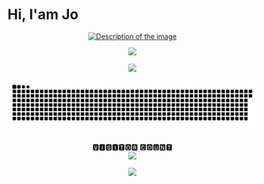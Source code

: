 # Hi, I'am Jo 

<p align="center">
    <a href="" target="_blank">
        <img src="https://media.giphy.com/media/146gtxJUW6IR7W/giphy.gif?cid=82a1493bo3e28rrswn7zm98v98k2ggh89ovcybvmsa6ygtqv&ep=v1_stickers_trending&rid=giphy.gif&ct=s" width="120" height="120" alt="Description of the image">
    </a>
</p>


<p align="center">
  <a href="https://github.com/oraclebrain/readme-typing-svg">
    <img src="https://readme-typing-svg.demolab.com/?font=&pause=1000&color=1AF718&width=435&lines=Linux;Python;Bash" />
  </a>
</p>

<p align="center">
  <a href="https://github.com/johannSo">
    <img src="[https://readme-typing-svg.demolab.com/?font=&pause=1000&color=1AF718&width=435&lines=Linux;Python;Bash]" />
  </a>
</p>


  <a href="https://github.com/johannSo">
    <img src="https://raw.githubusercontent.com/johannSo/johannSo/output/github-contribution-grid-snake-dark.svg" />
  </a>





<p align="center"> 
 🆅🅸🆂🅸🆃🅾🆁 🅲🅾🆄🅽🆃<br>
  <img src="https://profile-counter.glitch.me/johannSo/count.svg"/>

<p align="center">
<img src="https://github-readme-stats.vercel.app/api/top-langs/?username=johannSo&theme=shadow_blue&layout=compact"48%"/> 
</p> 
